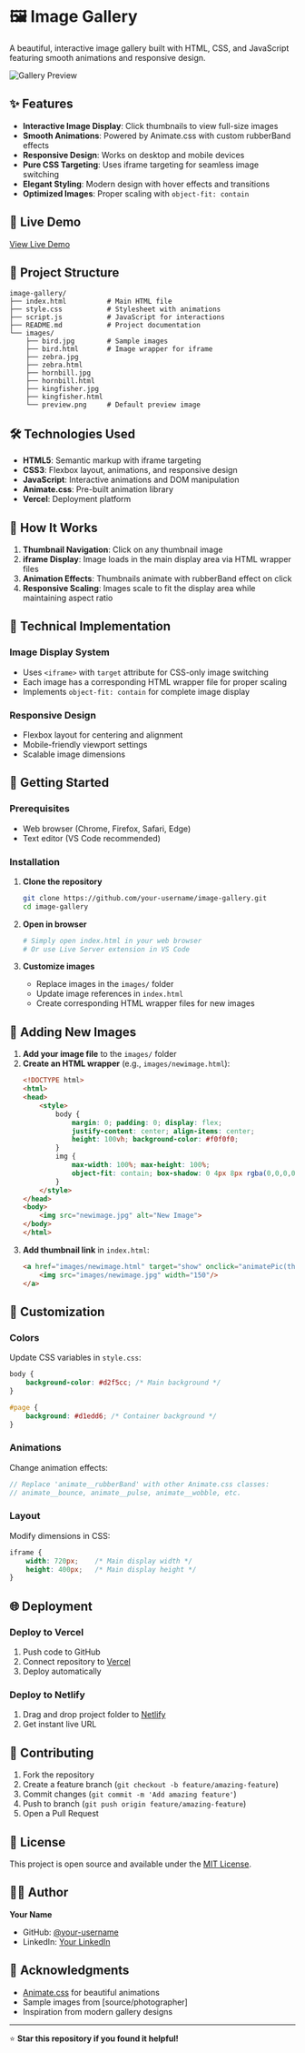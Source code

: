 # 🖼️ Image Gallery

A beautiful, interactive image gallery built with HTML, CSS, and JavaScript featuring smooth animations and responsive design.

![Gallery Preview](images/preview.png)

## ✨ Features

- **Interactive Image Display**: Click thumbnails to view full-size images
- **Smooth Animations**: Powered by Animate.css with custom rubberBand effects
- **Responsive Design**: Works on desktop and mobile devices
- **Pure CSS Targeting**: Uses iframe targeting for seamless image switching
- **Elegant Styling**: Modern design with hover effects and transitions
- **Optimized Images**: Proper scaling with `object-fit: contain`

## 🚀 Live Demo

[View Live Demo]((https://image-gallery-showcase.vercel.app/)) 

## 📂 Project Structure

```
image-gallery/
├── index.html          # Main HTML file
├── style.css           # Stylesheet with animations
├── script.js           # JavaScript for interactions
├── README.md           # Project documentation
└── images/
    ├── bird.jpg        # Sample images
    ├── bird.html       # Image wrapper for iframe
    ├── zebra.jpg
    ├── zebra.html
    ├── hornbill.jpg
    ├── hornbill.html
    ├── kingfisher.jpg
    ├── kingfisher.html
    └── preview.png     # Default preview image
```

## 🛠️ Technologies Used

- **HTML5**: Semantic markup with iframe targeting
- **CSS3**: Flexbox layout, animations, and responsive design
- **JavaScript**: Interactive animations and DOM manipulation
- **Animate.css**: Pre-built animation library
- **Vercel**: Deployment platform

## 🎯 How It Works

1. **Thumbnail Navigation**: Click on any thumbnail image
2. **iframe Display**: Image loads in the main display area via HTML wrapper files
3. **Animation Effects**: Thumbnails animate with rubberBand effect on click
4. **Responsive Scaling**: Images scale to fit the display area while maintaining aspect ratio

## 🔧 Technical Implementation

### Image Display System
- Uses `<iframe>` with `target` attribute for CSS-only image switching
- Each image has a corresponding HTML wrapper file for proper scaling
- Implements `object-fit: contain` for complete image display

### Responsive Design
- Flexbox layout for centering and alignment
- Mobile-friendly viewport settings
- Scalable image dimensions

## 🚀 Getting Started

### Prerequisites
- Web browser (Chrome, Firefox, Safari, Edge)
- Text editor (VS Code recommended)

### Installation

1. **Clone the repository**
   ```bash
   git clone https://github.com/your-username/image-gallery.git
   cd image-gallery
   ```

2. **Open in browser**
   ```bash
   # Simply open index.html in your web browser
   # Or use Live Server extension in VS Code
   ```

3. **Customize images**
   - Replace images in the `images/` folder
   - Update image references in `index.html`
   - Create corresponding HTML wrapper files for new images

## 📱 Adding New Images

1. **Add your image file** to the `images/` folder
2. **Create an HTML wrapper** (e.g., `images/newimage.html`):
   ```html
   <!DOCTYPE html>
   <html>
   <head>
       <style>
           body { 
               margin: 0; padding: 0; display: flex; 
               justify-content: center; align-items: center; 
               height: 100vh; background-color: #f0f0f0;
           }
           img { 
               max-width: 100%; max-height: 100%; 
               object-fit: contain; box-shadow: 0 4px 8px rgba(0,0,0,0.2);
           }
       </style>
   </head>
   <body>
       <img src="newimage.jpg" alt="New Image">
   </body>
   </html>
   ```
3. **Add thumbnail link** in `index.html`:
   ```html
   <a href="images/newimage.html" target="show" onclick="animatePic(this)">
       <img src="images/newimage.jpg" width="150"/>
   </a>
   ```

## 🎨 Customization

### Colors
Update CSS variables in `style.css`:
```css
body {
    background-color: #d2f5cc; /* Main background */
}

#page {
    background: #d1edd6; /* Container background */
}
```

### Animations
Change animation effects:
```javascript
// Replace 'animate__rubberBand' with other Animate.css classes:
// animate__bounce, animate__pulse, animate__wobble, etc.
```

### Layout
Modify dimensions in CSS:
```css
iframe {
    width: 720px;    /* Main display width */
    height: 400px;   /* Main display height */
}
```

## 🌐 Deployment

### Deploy to Vercel
1. Push code to GitHub
2. Connect repository to [Vercel](https://vercel.com)
3. Deploy automatically

### Deploy to Netlify
1. Drag and drop project folder to [Netlify](https://netlify.com)
2. Get instant live URL

## 🤝 Contributing

1. Fork the repository
2. Create a feature branch (`git checkout -b feature/amazing-feature`)
3. Commit changes (`git commit -m 'Add amazing feature'`)
4. Push to branch (`git push origin feature/amazing-feature`)
5. Open a Pull Request

## 📄 License

This project is open source and available under the [MIT License](LICENSE).

## 👨‍💻 Author

**Your Name**
- GitHub: [@your-username](https://github.com/your-username)
- LinkedIn: [Your LinkedIn](https://linkedin.com/in/your-profile)

## 🙏 Acknowledgments

- [Animate.css](https://animate.style/) for beautiful animations
- Sample images from [source/photographer]
- Inspiration from modern gallery designs

---

⭐ **Star this repository if you found it helpful!**
